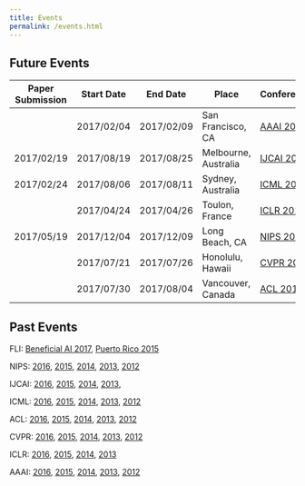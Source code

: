 ```yaml
---
title: Events
permalink: /events.html
---
```

## Future Events

Paper Submission | Start Date | End Date   | Place                | Conference
---------------- | ---------- | ---------- | -------------------- | ----------
                 | 2017/02/04 | 2017/02/09 | San Francisco, CA    | [AAAI 2017](http://www.aaai.org/Conferences/AAAI/aaai17.php)
2017/02/19       | 2017/08/19 | 2017/08/25 | Melbourne, Australia | [IJCAI 2017](http://ijcai-17.org/)
2017/02/24       | 2017/08/06 | 2017/08/11 | Sydney, Australia    | [ICML 2017](https://2017.icml.cc/)
                 | 2017/04/24 | 2017/04/26 | Toulon, France       | [ICLR 2017](http://www.iclr.cc/doku.php?id=ICLR2017:main&redirect=1)
2017/05/19       | 2017/12/04 | 2017/12/09 | Long Beach, CA       | [NIPS 2017](https://nips.cc/Conferences/2017)
                 | 2017/07/21 | 2017/07/26 | Honolulu, Hawaii     | [CVPR 2017](http://cvpr2017.thecvf.com/)
                 | 2017/07/30 | 2017/08/04 | Vancouver, Canada    | [ACL 2017](http://acl2017.org/)

## Past Events

FLI: [Beneficial AI 2017](https://futureoflife.org/bai-2017/), [Puerto Rico 2015](https://futureoflife.org/2015/10/12/ai-safety-conference-in-puerto-rico/)

NIPS: [2016](https://nips.cc/Conferences/2016), [2015](https://nips.cc/Conferences/2015), [2014](https://nips.cc/Conferences/2014), [2013](https://nips.cc/Conferences/2013), [2012](https://nips.cc/Conferences/2012)

IJCAI: [2016](http://ijcai-16.org/index.php/welcome/view/home), [2015](http://ijcai-15.org/), [2014](https://sites.google.com/site/ijcaischool2014/), [2013](http://ijcai-13.org/), 

ICML: [2016](http://icml.cc/2016/), [2015](http://icml.cc/2015/), [2014](http://icml.cc/2014/), [2013](http://icml.cc/2013/), [2012](http://icml.cc/2012/)

ACL: [2016](http://acl2016.org/), [2015](http://acl2015.org/), [2014](http://acl2014.org/), [2013](http://acl2013.org/site/), [2012](http://mirror.aclweb.org/acl2012/)

CVPR: [2016](http://cvpr2016.thecvf.com/), [2015](http://cvpr2015.thecvf.com/), [2014](http://cvpr2014.thecvf.com/), [2013](http://cvpr2013.thecvf.com/), [2012](http://tab.computer.org/pamitc/archive/cvpr2012/)

ICLR: [2016](http://www.iclr.cc/doku.php?id=iclr2016:main), [2015](http://www.iclr.cc/doku.php?id=iclr2015:main), [2014](http://www.iclr.cc/doku.php?id=iclr2014:start), [2013](https://sites.google.com/site/representationlearning2013/)

AAAI: [2016](http://www.aaai.org/Conferences/AAAI/aaai16.php), [2015](http://www.aaai.org/Conferences/AAAI/aaai15.php), [2014](http://www.aaai.org/Conferences/AAAI/aaai14.php), [2013](http://www.aaai.org/Conferences/AAAI/aaai13.php), [2012](http://www.aaai.org/Conferences/AAAI/aaai12.php)
